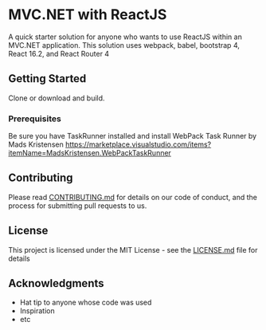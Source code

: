 # MVC.NET with ReactJS

A quick starter solution for anyone who wants to use ReactJS within an MVC.NET application. 
This solution uses webpack, babel, bootstrap 4, React 16.2, and React Router 4

## Getting Started

Clone or download and build. 

### Prerequisites

Be sure you have TaskRunner installed and install WebPack Task Runner by Mads Kristensen
https://marketplace.visualstudio.com/items?itemName=MadsKristensen.WebPackTaskRunner

## Contributing

Please read [CONTRIBUTING.md](https://gist.github.com/Jramos74/MVCReactJSStarter) for details on our code of conduct, and the process for submitting pull requests to us.

## License

This project is licensed under the MIT License - see the [LICENSE.md](LICENSE.md) file for details

## Acknowledgments

* Hat tip to anyone whose code was used
* Inspiration
* etc
